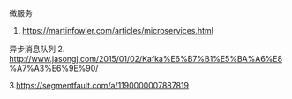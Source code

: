 微服务
1. https://martinfowler.com/articles/microservices.html

异步消息队列
2. http://www.jasongj.com/2015/01/02/Kafka%E6%B7%B1%E5%BA%A6%E8%A7%A3%E6%9E%90/

3.https://segmentfault.com/a/1190000007887819


